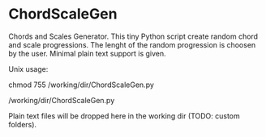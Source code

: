 # ChordScaleGen
Chords and Scales Generator.
This tiny Python script create random chord and scale progressions.
The lenght of the random progression is choosen by the user.
Minimal plain text support is given.

Unix usage:

chmod 755 /working/dir/ChordScaleGen.py

/working/dir/ChordScaleGen.py

Plain text files will be dropped here in the working dir (TODO: custom folders).
